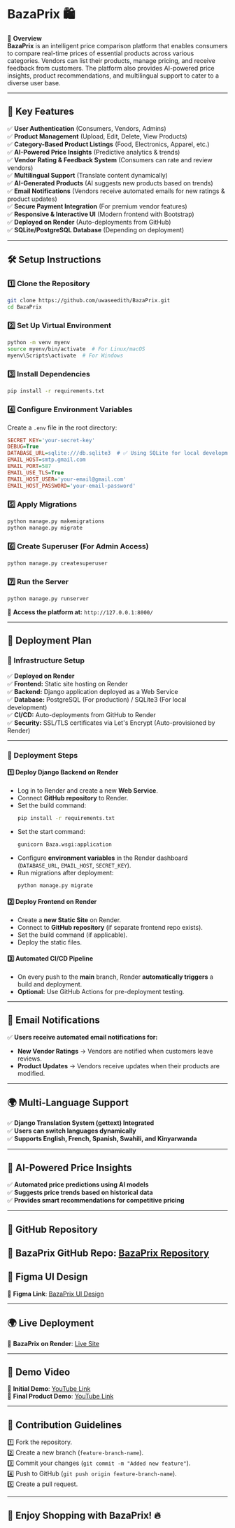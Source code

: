 
# **BazaPrix 🛍️**  

📌 **Overview**  
**BazaPrix** is an intelligent price comparison platform that enables consumers to compare real-time prices of essential products across various categories. Vendors can list their products, manage pricing, and receive feedback from customers. The platform also provides AI-powered price insights, product recommendations, and multilingual support to cater to a diverse user base.

---

## **🚀 Key Features**
✅ **User Authentication** (Consumers, Vendors, Admins)  
✅ **Product Management** (Upload, Edit, Delete, View Products)  
✅ **Category-Based Product Listings** (Food, Electronics, Apparel, etc.)  
✅ **AI-Powered Price Insights** (Predictive analytics & trends)  
✅ **Vendor Rating & Feedback System** (Consumers can rate and review vendors)  
✅ **Multilingual Support** (Translate content dynamically)  
✅ **AI-Generated Products** (AI suggests new products based on trends)  
✅ **Email Notifications** (Vendors receive automated emails for new ratings & product updates)  
✅ **Secure Payment Integration** (For premium vendor features)  
✅ **Responsive & Interactive UI** (Modern frontend with Bootstrap)  
✅ **Deployed on Render** (Auto-deployments from GitHub)  
✅ **SQLite/PostgreSQL Database** (Depending on deployment)  

---

## **🛠️ Setup Instructions**

### **1️⃣ Clone the Repository**
```bash
git clone https://github.com/uwaseedith/BazaPrix.git
cd BazaPrix
```

### **2️⃣ Set Up Virtual Environment**
```bash
python -m venv myenv
source myenv/bin/activate  # For Linux/macOS
myenv\Scripts\activate  # For Windows
```

### **3️⃣ Install Dependencies**
```bash
pip install -r requirements.txt
```

### **4️⃣ Configure Environment Variables**
Create a `.env` file in the root directory:

```ini
SECRET_KEY='your-secret-key'
DEBUG=True
DATABASE_URL=sqlite:///db.sqlite3  # ✅ Using SQLite for local development
EMAIL_HOST=smtp.gmail.com
EMAIL_PORT=587
EMAIL_USE_TLS=True
EMAIL_HOST_USER='your-email@gmail.com'
EMAIL_HOST_PASSWORD='your-email-password'
```

### **5️⃣ Apply Migrations**
```bash
python manage.py makemigrations
python manage.py migrate
```

### **6️⃣ Create Superuser (For Admin Access)**
```bash
python manage.py createsuperuser
```

### **7️⃣ Run the Server**
```bash
python manage.py runserver
```
🔗 **Access the platform at:** `http://127.0.0.1:8000/`

---

## **🚀 Deployment Plan**

### **🏰 Infrastructure Setup**
✅ **Deployed on Render**  
✅ **Frontend:** Static site hosting on Render  
✅ **Backend:** Django application deployed as a Web Service  
✅ **Database:** PostgreSQL (For production) / SQLite3 (For local development)  
✅ **CI/CD:** Auto-deployments from GitHub to Render  
✅ **Security:** SSL/TLS certificates via Let's Encrypt (Auto-provisioned by Render)  

---

### **🚀 Deployment Steps**

#### **1️⃣ Deploy Django Backend on Render**
- Log in to Render and create a new **Web Service**.
- Connect **GitHub repository** to Render.
- Set the build command:
  ```bash
  pip install -r requirements.txt
  ```
- Set the start command:
  ```bash
  gunicorn Baza.wsgi:application
  ```
- Configure **environment variables** in the Render dashboard (`DATABASE_URL`, `EMAIL_HOST`, `SECRET_KEY`).
- Run migrations after deployment:
  ```bash
  python manage.py migrate
  ```

#### **2️⃣ Deploy Frontend on Render**
- Create a **new Static Site** on Render.
- Connect to **GitHub repository** (if separate frontend repo exists).
- Set the build command (if applicable).
- Deploy the static files.

#### **3️⃣ Automated CI/CD Pipeline**
- On every push to the **main** branch, Render **automatically triggers** a build and deployment.
- **Optional:** Use GitHub Actions for pre-deployment testing.

---

## **📩 Email Notifications**
✅ **Users receive automated email notifications for:**
- **New Vendor Ratings** → Vendors are notified when customers leave reviews.
- **Product Updates** → Vendors receive updates when their products are modified.

---

## **🌍 Multi-Language Support**
✅ **Django Translation System (gettext) Integrated**  
✅ **Users can switch languages dynamically**  
✅ **Supports English, French, Spanish, Swahili, and Kinyarwanda**  

---

## **🤖 AI-Powered Price Insights**
✅ **Automated price predictions using AI models**  
✅ **Suggests price trends based on historical data**  
✅ **Provides smart recommendations for competitive pricing**  

---


## **🚀 GitHub Repository**
🔗 **BazaPrix GitHub Repo**: [BazaPrix Repository](https://github.com/uwaseedith/Bazaprix) 
---


## **🎨 Figma UI Design**
🔗 **Figma Link**: [BazaPrix UI Design](https://www.figma.com/design/SQBQLhZn1FqcaLMGmaSBX9/BazaPrix?node-id=1-144&t=uG6fU1Tj0tx0VBjg-0)

---

## **🌍 Live Deployment**
🔗 **BazaPrix on Render**: [Live Site](https://bazaprix.onrender.com)

---

## **🎥 Demo Video**
🔗 **Initial Demo**: [YouTube Link](https://youtu.be/Ldb5UkxVfRM)  
🔗 **Final Product Demo**: [YouTube Link](https://youtu.be/fbyY9DIL6wM)

---

## **🤝 Contribution Guidelines**
1️⃣ Fork the repository.  
2️⃣ Create a new branch (`feature-branch-name`).  
3️⃣ Commit your changes (`git commit -m "Added new feature"`).  
4️⃣ Push to GitHub (`git push origin feature-branch-name`).  
5️⃣ Create a pull request.  

---

## **🎉 Enjoy Shopping with BazaPrix! 🔥**  
